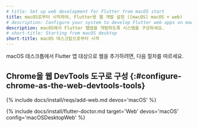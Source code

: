 ```yaml
---
# title: Set up web development for Flutter from macOS start
title: macOS로부터 시작하여, Flutter용 웹 개발 설정 ([macOS] macOS + web)
# description: Configure your system to develop Flutter web apps on macOS.
description: macOS에서 Flutter 웹앱을 개발하도록 시스템을 구성하세요.
# short-title: Starting from macOS desktop
short-title: macOS 데스크탑으로부터 시작
---
```


macOS 데스크톱에서 Flutter 앱 대상으로 웹을 추가하려면, 다음 절차를 따르세요.

## Chrome을 웹 DevTools 도구로 구성 {:#configure-chrome-as-the-web-devtools-tools}

{% include docs/install/reqs/add-web.md devos='macOS' %}

{% include docs/install/flutter-doctor.md target='Web' devos='macOS' config='macOSDesktopWeb' %}
